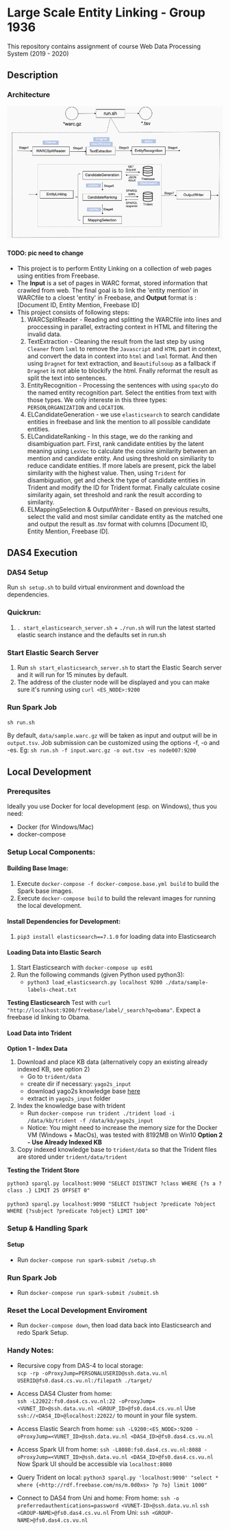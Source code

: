 # Large Scale Entity Linking - Group 1936

This repository contains assignment of course Web Data Processing System (2019 - 2020)

## Description

### Architecture

![image](https://github.com/WDPS-Team/2019-WDPS/blob/architecture/docs/architecture/architecture3.0.png)
#### TODO: pic need to change 

- This project is to perform Entity Linking on a collection of web pages using entities from Freebase. 
- The **Input** is a set of pages in WARC format, stored information that crawled from web. The final goal is to link the 'entity mention' in WARCfile to a cloest 'entity' in Freebase, and **Output** format is : [Document ID, Entity Mention, Freebase ID] 
- This project consists of following steps: 
    1. WARCSplitReader - Reading and splitting the WARCfile into lines and proccessing in parallel, extracting context in HTML and filtering the invalid data. 
    2. TextExtraction - Cleaning the result from the last step by using `Cleaner` from `lxml` to remove the `Javascript` and `HTML` part in context, and convert the data in context into `html` and `lxml` format. And then using `Dragnet` for text extraction, and `Beautifulsoup` as a fallback if `Dragnet` is not able to blockify the html. Fnally reformat the result as split the text into sentences. 
    3. EntityRecognition - Processing the sentences with using `spacy`to do the named entity recognition part. Select the entities from text with those types. We only intereste in this three types: `PERSON`,`ORGANIZATION` and `LOCATION`.  
    4. ELCandidateGeneration - we use `elasticsearch` to search candidate entities in freebase and link the mention to all possible candidate entities. 
    5. ELCandidateRanking - In this stage, we do the ranking and disambiguation part. First, rank candidate entities by the latent meaning using `LexVec` to calculate the cosine similarity between an mention and candidate entity. And using threshold on similiarity to reduce candidate entities. If more labels are present, pick the label similarity with the highest value. Then, using `Trident` for disambiguation, get and check the type of candidate entities in Trident and modify the ID for Trident format. Finally calculate cosine similarity again, set threshold and rank the result according to similarity. 
    6. ELMappingSelection & OutputWriter - Based on previous results, select the valid and most similar candidate entity as the matched one and output the result as .tsv format with columns [Document ID, Entity Mention, Freebase ID].

## DAS4 Execution

### DAS4 Setup

Run `sh setup.sh` to build virtual environment and download the dependencies.

### Quickrun:

1. `. start_elasticsearch_server.sh` + `./run.sh` will run the latest started elastic search instance and the defaults set in run.sh

### Start Elastic Search Server

1. Run `sh start_elasticsearch_server.sh` to start the Elastic Search server and it will run for 15 minutes by default.
2. The address of the cluster node will be displayed and you can make sure it's running using `curl <ES_NODE>:9200`

### Run Spark Job

`sh run.sh`

By default, `data/sample.warc.gz` will be taken as input and output will be in `output.tsv`. Job submission can be customized using the options -f, -o and -es.
Eg: `sh run.sh -f input.warc.gz -o out.tsv -es node007:9200`


## Local Development

### Prerequsites

Ideally you use Docker for local development (esp. on Windows), thus you need:
- Docker (for Windows/Mac)
- docker-compose

### Setup Local Components:

#### Building Base Image:

1. Execute `docker-compose -f docker-compose.base.yml build` to build the Spark base images.
2. Execute `docker-compose build` to build the relevant images for running the local development.

#### Install Dependencies for Development:

1. `pip3 install elasticsearch==7.1.0` for loading data into Elasticsearch

#### Loading Data into Elastic Search

1. Start Elasticsearch with `docker-compose up es01`
2. Run the following commands (given Python used python3):
    - `python3 load_elasticsearch.py localhost 9200 ./data/sample-labels-cheat.txt`

**Testing Elasticsearch**
Test with `curl "http://localhost:9200/freebase/label/_search?q=obama"`. Expect a freebase id linking to Obama.

#### Load Data into Trident

**Option 1 - Index Data**
1. Download and place KB data (alternatively copy an existing already indexed KB, see option 2)
    - Go to `trident/data`
    - create dir if necessary: `yago2s_input`
    - download yago2s knowledge base [here](https://www.mpi-inf.mpg.de/departments/databases-and-information-systems/research/yago-naga/yago/archive/)
    - extract in `yago2s_input` folder
2. Index the knowledge base with trident
    - Run `docker-compose run trident ./trident load -i /data/kb/trident -f /data/kb/yago2s_input`
    - Notice: You might need to increase the memory size for the Docker VM (Windows + MacOs), was tested with 8192MB on Win10
**Option 2 - Use Already Indexed KB**
1. Copy indexed knowledge base to `trident/data` so that the Trident files are stored under `trident/data/trident`

**Testing the Trident Store**

```
python3 sparql.py localhost:9090 "SELECT DISTINCT ?class WHERE {?s a ?class .} LIMIT 25 OFFSET 0"

python3 sparql.py localhost:9090 "SELECT ?subject ?predicate ?object WHERE {?subject ?predicate ?object} LIMIT 100"
```

### Setup & Handling Spark

#### Setup

- Run `docker-compose run spark-submit /setup.sh`

### Run Spark Job

- Run `docker-compose run spark-submit /submit.sh`

### Reset the Local Development Enviroment

- Run `docker-compose down`, then load data back into Elasticsearch and redo Spark Setup.

### Handy Notes:

- Recursive copy from DAS-4 to local storage:  
  `scp -rp -oProxyJump=PERSONALUSERID@ssh.data.vu.nl USERID@fs0.das4.cs.vu.nl:/filepath ./target/`

- Access DAS4 Cluster from home:   
   `ssh -L22022:fs0.das4.cs.vu.nl:22 -oProxyJump=<VUNET_ID>@ssh.data.vu.nl <GROUP_ID>@fs0.das4.cs.vu.nl`
   Use `ssh://<DAS4_ID>@localhost:22022/` to mount in your file system.

- Access Elastic Search from home:
    `ssh -L9200:<ES_NODE>:9200 -oProxyJump=<VUNET_ID>@ssh.data.vu.nl <DAS4_ID>@fs0.das4.cs.vu.nl`
    
- Access Spark UI from home:
    `ssh -L8080:fs0.das4.cs.vu.nl:8088 -oProxyJump=<VUNET_ID>@ssh.data.vu.nl <DAS4_ID>@fs0.das4.cs.vu.nl`
    Now Spark UI should be accessible via `localhost:8080`
- Query Trident on local:
    `python3 sparql.py 'localhost:9090' "select * where {<http://rdf.freebase.com/ns/m.0d0xs> ?p ?o} limit 1000"`
    
- Connect to DAS4 from Uni and home:
    From home:
    `ssh -o preferredauthentications=password <VUNET-ID>@ssh.data.vu.nl`
    `ssh <GROUP-NAME>@fs0.das4.cs.vu.nl`
    From Uni:
    `ssh <GROUP-NAME>@fs0.das4.cs.vu.nl`

